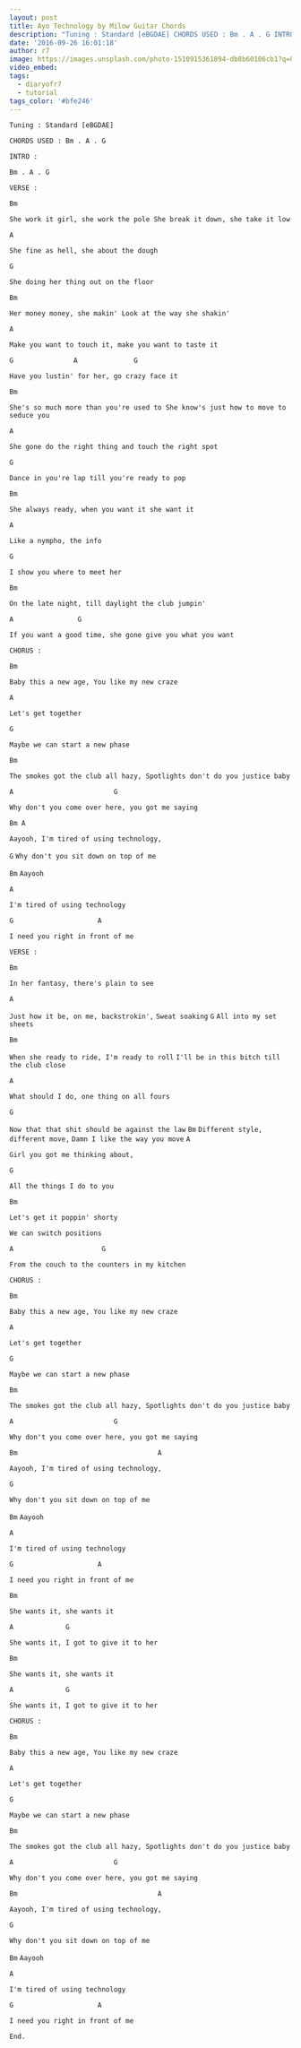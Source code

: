 ```yaml
---
layout: post
title: Ayo Technology by Milow Guitar Chords
description: "Tuning : Standard [eBGDAE] CHORDS USED : Bm . A . G INTRO : Bm . A . G VERSE : \_ \_ BmShe work it girl, she work the pole She break it down, she t..."
date: '2016-09-26 16:01:18'
author: r7
image: https://images.unsplash.com/photo-1510915361894-db8b60106cb1?q=80&w=2940&auto=format&fit=crop&ixlib=rb-4.1.0&ixid=M3wxMjA3fDB8MHxwaG90by1wYWdlfHx8fGVufDB8fHx8fA%3D%3D
video_embed:
tags:
  - diaryofr7
  - tutorial
tags_color: '#bfe246'
---
```

`Tuning : Standard [eBGDAE]`

`CHORDS USED : Bm . A . G`

`INTRO :`

`Bm . A . G`

`VERSE :`

```
Bm
```

`She work it girl, she work the pole She break it down, she take it low`

```
A
```

`She fine as hell, she about the dough`

```
G
```

`She doing her thing out on the floor`

```
Bm
```

`Her money money, she makin' Look at the way she shakin'`

```
A
```

`Make you want to touch it, make you want to taste it`

```
G               A              G
```

`Have you lustin' for her, go crazy face it`

```
Bm
```

`She's so much more than you're used to She know's just how to move to seduce you`

```
A
```

`She gone do the right thing and touch the right spot`

```
G
```

`Dance in you're lap till you're ready to pop`

```
Bm
```

`She always ready, when you want it she want it`

```
A
```

`Like a nympho, the info`

```
G
```

`I show you where to meet her`

```
Bm
```

`On the late night, till daylight the club jumpin'`

```
A                G
```

`If you want a good time, she gone give you what you want`

`CHORUS :`

`Bm`

```
Baby this a new age, You like my new craze
```

`A`

```
Let's get together
```

```
G
```

```
Maybe we can start a new phase
```

`Bm`

```
The smokes got the club all hazy, Spotlights don't do you justice baby
```

`A                         G`

```
Why don't you come over here, you got me saying
```

```
Bm A
```

`Aayooh, I'm tired of using technology,`

`G`
`Why don't you sit down on top of me`

`Bm`
`Aayooh`

```
A
```

`I'm tired of using technology`

```
G                     A
```

`I need you right in front of me`

`VERSE :`

```
Bm
```

`In her fantasy, there's plain to see`

```
A
```

`Just how it be, on me, backstrokin',`
`Sweat soaking`
`G`
`All into my set sheets`

```
Bm
```

`When she ready to ride, I'm ready to roll`
`I'll be in this bitch till the club close`

```
A
```

`What should I do, one thing on all fours`

```
G
```

`Now that that shit should be against the law`
`Bm`
`Different style, different move,`
`Damn I like the way you move`
`A`

```
Girl you got me thinking about,
```

`G`

```
All the things I do to you
```

`Bm`

```
Let's get it poppin' shorty
```

```
We can switch positions
```

`A                      G`

```
From the couch to the counters in my kitchen
```

`CHORUS :`

`Bm`

```
Baby this a new age, You like my new craze
```

`A`

```
Let's get together
```

```
G
```

```
Maybe we can start a new phase
```

`Bm`

```
The smokes got the club all hazy, Spotlights don't do you justice baby
```

`A                         G`

```
Why don't you come over here, you got me saying
```

```
Bm                                   A
```

`Aayooh, I'm tired of using technology,`

```
G
```

`Why don't you sit down on top of me`

`Bm`
`Aayooh`

```
A
```

`I'm tired of using technology`

```
G                     A
```

`I need you right in front of me`

`Bm`

```
She wants it, she wants it
```

`A             G`

```
She wants it, I got to give it to her
```

`Bm`

```
She wants it, she wants it
```

`A             G`

```
She wants it, I got to give it to her
```

`CHORUS :`

`Bm`

```
Baby this a new age, You like my new craze
```

`A`

```
Let's get together
```

```
G
```

```
Maybe we can start a new phase
```

`Bm`

```
The smokes got the club all hazy, Spotlights don't do you justice baby
```

`A                         G`

```
Why don't you come over here, you got me saying
```

```
Bm                                   A
```

`Aayooh, I'm tired of using technology,`

```
G
```

`Why don't you sit down on top of me`

`Bm`
`Aayooh`

```
A
```

`I'm tired of using technology`

```
G                     A
```

`I need you right in front of me`

`End.`
